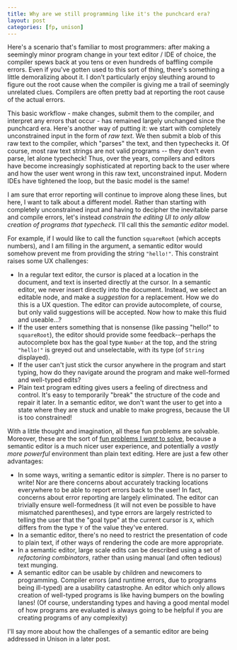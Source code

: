 ```yaml
---
title: Why are we still programming like it's the punchcard era?
layout: post
categories: [fp, unison]
---
```


Here's a scenario that's familiar to most programmers: after making a seemingly minor program change in your text editor / IDE of choice, the compiler spews back at you tens or even hundreds of baffling compile errors. Even if you've gotten used to this sort of thing, there's something a little demoralizing about it. I don't particularly enjoy sleuthing around to figure out the root cause when the compiler is giving me a trail of seemingly unrelated clues. Compilers are often pretty bad at reporting the root cause of the actual errors.

This basic workflow - make changes, submit them to the compiler, and interpret any errors that occur - has remained largely unchanged since the punchcard era. Here's another way of putting it: we start with completely unconstrained input in the form of _raw text_. We then submit a blob of this raw text to the compiler, which "parses" the text, and then typechecks it. Of course, most raw text strings are not valid programs -- they don't even parse, let alone typecheck! Thus, over the years, compilers and editors have become increasingly sophisticated at reporting back to the user where and how the user went wrong in this raw text, unconstrained input. Modern IDEs have tightened the loop, but the basic model is the same!

I am sure that error reporting will continue to improve along these lines, but here, I want to talk about a different model. Rather than starting with completely unconstrained input and having to decipher the inevitable parse and compile errors, let's instead _constrain the editing UI to only allow creation of programs that typecheck._ I'll call this the _semantic editor_ model.

For example, if I would like to call the function `squareRoot` (which accepts numbers), and I am filling in the argument, a semantic editor would somehow prevent me from providing the string `"hello!"`. This constraint raises some UX challenges:

* In a regular text editor, the cursor is placed at a location in the document, and text is inserted directly at the cursor. In a semantic editor, we never insert directly into the document. Instead, we select an editable node, and make a _suggestion_ for a replacement. How we do this is a UX question. The editor can provide autocomplete, of course, but only valid suggestions will be accepted. Now how to make this fluid and useable...?
* If the user enters something that is nonsense (like passing "hello!" to `squareRoot`), the editor should provide some feedback--perhaps the autocomplete box has the goal type `Number` at the top, and the string `"hello!"` is greyed out and unselectable, with its type (of `String` displayed).
* If the user can't just stick the cursor anywhere in the program and start typing, how do they navigate around the program and make well-formed and well-typed edits?
* Plain text program editing gives users a feeling of directness and control. It's easy to temporarily "break" the structure of the code and repair it later. In a semantic editor, we don't want the user to get into a state where they are stuck and unable to make progress, because the UI is too constrained!

With a little thought and imagination, all these fun problems are solvable. Moreover, these are the sort of [fun problems I _want_ to solve](/2014-08-27/naysaying), because a semantic editor is a much nicer user experience, and potentially a _vastly more powerful_ environment than plain text editing. Here are just a few other advantages:

* In some ways, writing a semantic editor is _simpler_. There is no parser to write! Nor are there concerns about accurately tracking locations everywhere to be able to report errors back to the user! In fact, concerns about error reporting are largely eliminated. The editor can trivially ensure well-formedness (it will not even be possible to have mismatched parentheses), and type errors are largely restricted to telling the user that the "goal type" at the current cursor is `X`, which differs from the type `Y` of the value they've entered.
* In a semantic editor, there's no need to restrict the presentation of code to plain text, if other ways of rendering the code are more appropriate.
* In a semantic editor, large scale edits can be described using a set of _refactoring combinators_, rather than using manual (and often tedious) text munging.
* A semantic editor can be usable by children and newcomers to programming. Compiler errors (and runtime errors, due to programs being ill-typed) are a usability catastrophe. An editor which only allows creation of well-typed programs is like having bumpers on the bowling lanes! (Of course, understanding types and having a good mental model of how programs are evaluated is always going to be helpful if you are creating programs of any complexity)

I'll say more about how the challenges of a semantic editor are being addressed in Unison in a later post.
